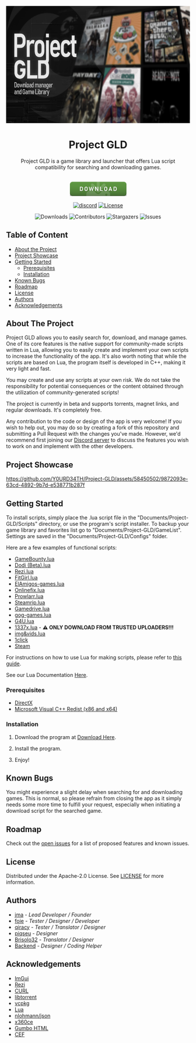 <div align=center>
  <a href="https://github.com/Y0URD34TH/Project-GLD">
    <img src="https://github.com/Y0URD34TH/Project-GLD/blob/main/Images/favicon.png?raw=true" alt="Logo" width="640" height="320">
  </a>
  <h1 align="center">Project GLD</h1>
  <p>
    Project GLD is a game library and launcher that offers Lua script compatibility for searching and downloading games.
  </p>
<br/>
<a href=https://github.com/Y0URD34TH/Project-GLD/releases/latest/download/GLDSetup.exe>
<img src="https://github.com/Y0URD34TH/Project-GLD/blob/main/Images/dl.png" alt="Download" width="155">
</a>
  
[![discord](https://img.shields.io/badge/Discord-5865F2?style=for-the-badge&logo=discord&logoColor=white)](https://discord.gg/FyH6Z34vcZ)
[![License](https://img.shields.io/badge/license-Apache--2.0-blue?style=for-the-badge)](https://github.com/Y0URD34TH/Project-GLD/blob/main/LICENSE)

![Downloads](https://img.shields.io/github/downloads/Y0URD34TH/Project-GLD/total) ![Contributors](https://img.shields.io/github/contributors/Y0URD34TH/Project-GLD?color=dark-green) ![Stargazers](https://img.shields.io/github/stars/Y0URD34TH/Project-GLD?style=social) ![Issues](https://img.shields.io/github/issues/Y0URD34TH/Project-GLD) 
</div>

## Table of Content

* [About the Project](#about-the-project)
* [Project Showcase](#project-showcase)
* [Getting Started](#getting-started)
  * [Prerequisites](#prerequisites)
  * [Installation](#installation)
* [Known Bugs](#known-bugs)
* [Roadmap](#roadmap)
* [License](#license)
* [Authors](#authors)
* [Acknowledgements](#acknowledgements)

## About The Project


Project GLD allows you to easily search for, download, and manage games. One of its core features is the native support for community-made scripts written in Lua, allowing you to easily create and implement your own scripts to increase the functionality of the app.
It's also worth noting that while the scripts are based on Lua, the program itself is developed in C++, making it very light and fast.

You may create and use any scripts at your own risk. We do not take the responsibility for potential consequences or the content obtained through the utilization of community-generated scripts!

The project is currently in beta and supports torrents, magnet links, and regular downloads.
It's completely free.

Any contribution to the code or design of the app is very welcome! If you wish to help out, you may do so by creating a fork of this repository and submitting a Pull Request with the changes you've made. However, we'd recommend first joining our [Discord server](https://discord.gg/FyH6Z34vcZ) to discuss the features you wish to work on and implement with the other developers.

## Project Showcase





https://github.com/Y0URD34TH/Project-GLD/assets/58450502/9872093e-63cd-4892-9b7d-e538771b287f





## Getting Started

To install scripts, simply place the .lua script file in the "Documents/Project-GLD/Scripts" directory, or use the program's script installer.
To backup your game library and favorites list go to "Documents/Project-GLD/GameList".
Settings are saved in the "Documents/Project-GLD/Configs" folder.

Here are a few examples of functional scripts:

* [GameBounty.lua](https://github.com/Y0URD34TH/Project-GLD/blob/main/Scripts/gamebounty.lua)
* [Dodi (Beta).lua](https://github.com/Y0URD34TH/Project-GLD/blob/main/Scripts/dodi-repacks(beta).lua)
* [Rezi.lua](https://github.com/Y0URD34TH/Project-GLD/blob/main/Scripts/Rezi.lua)
* [FitGirl.lua](https://github.com/Y0URD34TH/Project-GLD/blob/main/Scripts/fitgirl.lua)
* [ElAmigos-games.lua](https://github.com/Y0URD34TH/Project-GLD/blob/main/Scripts/elamigos-games.lua)
* [Onlinefix.lua](https://github.com/Y0URD34TH/Project-GLD/blob/main/Scripts/onlinefix.lua)
* [Prowlarr.lua](https://github.com/Y0URD34TH/Project-GLD/blob/main/Scripts/prowlarr.lua)
* [Steamrip.lua](https://github.com/Y0URD34TH/Project-GLD/blob/main/Scripts/steamrip.lua)
* [Gamedrive.lua](https://github.com/Y0URD34TH/Project-GLD/blob/main/Scripts/gamedrive.lua)
* [gog-games.lua](https://github.com/Y0URD34TH/Project-GLD/blob/main/Scripts/gog-games.lua)
* [G4U.lua](https://github.com/Y0URD34TH/Project-GLD/blob/main/Scripts/g4u.lua)
* [1337x.lua](https://github.com/Y0URD34TH/Project-GLD/blob/main/Scripts/1337x.lua) - **⚠️ ONLY DOWNLOAD FROM TRUSTED UPLOADERS!!!**
* [img&vids.lua](https://github.com/Y0URD34TH/Project-GLD/blob/main/Scripts/img&vids.lua)
* [1click](https://github.com/Y0URD34TH/Project-GLD/blob/main/Scripts/1click.lua)
* [Steam](https://github.com/Y0URD34TH/Project-GLD/blob/main/Scripts/Steam.lua)

For instructions on how to use Lua for making scripts, please refer to [this guide](https://github.com/Y0URD34TH/Project-GLD/blob/main/LuaParams.md).

See our Lua Documentation [Here](https://github.com/Y0URD34TH/Project-GLD/blob/main/LuaParams.md).

### Prerequisites

* [DirectX](https://www.microsoft.com/pt-br/download/details.aspx?id=35)
* [Microsoft Visual C++ Redist (x86 and x64)](https://www.techpowerup.com/download/visual-c-redistributable-runtime-package-all-in-one/)

### Installation

1. Download the program at [Download Here](https://github.com/Y0URD34TH/Project-GLD/releases/latest/download/GLDSetup.exe).

2. Install the program.

3. Enjoy!


## Known Bugs

You might experience a slight delay when searching for and downloading games. This is normal, so please refrain from closing the app as it simply needs some more time to fulfill your request, especially when initiating a download script for the searched game.

## Roadmap

Check out the [open issues](https://github.com/Y0URD34TH/Project-GLD/issues) for a list of proposed features and known issues.

## License

Distributed under the Apache-2.0 License. See [LICENSE](https://github.com/Y0URD34TH/Project-GLD/blob/main/LICENSE) for more information.

## Authors

* [jma](https://github.com/Y0URD34TH) - *Lead Developer / Founder*
* [foie](https://github.com/KaylinOwO) - *Tester / Designer / Developer*
* [qiracy](https://github.com/qiracy) - *Tester / Translator / Designer*
* [piqseu](https://github.com/piqseu) - *Designer*
* [Brisolo32](https://github.com/Brisolo32) - *Translator / Designer*
* [Backend](https://github.com/Backend2121) - *Designer / Coding Helper*

## Acknowledgements

* [ImGui](https://github.com/ocornut/imgui)
* [Rezi](https://rezi.one/)
* [CURL](https://github.com/curl/curl)
* [libtorrent](https://www.libtorrent.org/)
* [vcpkg](https://vcpkg.io/en/)
* [Lua](https://www.lua.org/)
* [nlohmann/json](https://github.com/nlohmann/json)
* [x360ce](https://github.com/x360ce/x360ce)
* [Gumbo HTML](https://github.com/google/gumbo-parser)
* [CEF](https://github.com/chromiumembedded/cef)
